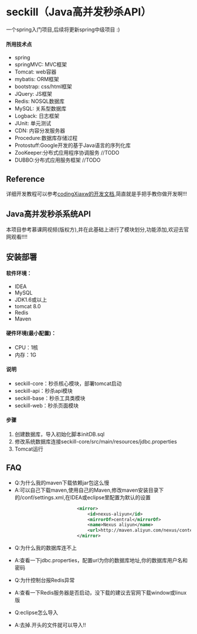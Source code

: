 # seckill（Java高并发秒杀API）
一个spring入门项目,后续将更新spring中级项目 :)
#### 所用技术点
 - spring
 - springMVC: MVC框架
 - Tomcat: web容器
 - mybatis: ORM框架
 - bootstrap: css/html框架
 - JQuery: JS框架
 - Redis: NOSQL数据库
 - MySQL: 关系型数据库
 - Logback: 日志框架
 - JUnit: 单元测试
 - CDN: 内容分发服务器
 - Procedure:数据库存储过程
 - Protostuff:Google开发的基于Java语言的序列化库
 - ZooKeeper:分布式应用程序协调服务 //TODO
 - DUBBO:分布式应用服务框架 //TODO

## Reference

详细开发教程可以参考[codingXiaxw的开发文档](https://github.com/codingXiaxw/seckill),简直就是手把手教你做开发啊!!!

## Java高并发秒杀系统API

本项目参考慕课网视频(版权方),并在此基础上进行了模块划分,功能添加,欢迎去官网观看!!!!

## 安装部署

 #### 软件环境：

  - IDEA
  - MySQL
  - JDK1.6或以上
  - tomcat 8.0
  - Redis
  - Maven
 #### 硬件环境(最小配置)：

  - CPU：1核
  - 内存：1G

 #### 说明
 - seckill-core：秒杀核心模块，部署tomcat启动
 - seckill-api：秒杀api模块
 - seckill-base：秒杀工具类模块
 - seckill-web：秒杀页面模块

 #### 步骤
 1. 创建数据库，导入初始化脚本initDB.sql
 2. 修改系统数据库连接seckill-core/src/main/resources/jdbc.properties
 3. Tomcat运行

## FAQ
- Q:为什么我的maven下载依赖jar包这么慢
- A:可以自己下载maven,使用自己的Maven,修改maven安装目录下的/conf/settings.xml,在IDEA或eclipse里配置为默认的设置
```XML
                           <mirror>
                               <id>nexus-aliyun</id>
                               <mirrorOf>central</mirrorOf>
                               <name>Nexus aliyun</name>
                               <url>http://maven.aliyun.com/nexus/content/groups/public</url>
                           </mirror>
```

- Q:为什么我的数据库连不上
- A:查看一下jdbc.properties，配置url为你的数据库地址,你的数据库用户名和密码

- Q:为什控制台报Redis异常
- A:查看一下Redis服务器是否启动，没下载的建议去官网下载window或linux版

- Q:eclipse怎么导入
- A:去掉.开头的文件就可以导入!!
